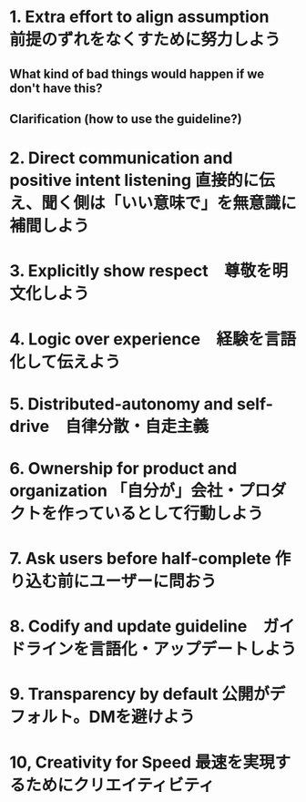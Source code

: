 # 1. Extra effort to align assumption　前提のずれをなくすために努力しよう
## What kind of bad things would happen if we don't have this?
## Clarification (how to use the guideline?)
# 2. Direct communication and positive intent listening 直接的に伝え、聞く側は「いい意味で」を無意識に補間しよう
# 3. Explicitly show respect　尊敬を明文化しよう
# 4. Logic over experience　経験を言語化して伝えよう
# 5. Distributed-autonomy and self-drive　自律分散・自走主義
# 6. Ownership for product and organization	「自分が」会社・プロダクトを作っているとして行動しよう
# 7. Ask users before half-complete		作り込む前にユーザーに問おう
# 8. Codify and update guideline　ガイドラインを言語化・アップデートしよう
# 9. Transparency by default		公開がデフォルト。DMを避けよう
# 10, Creativity for Speed		最速を実現するためにクリエイティビティ
